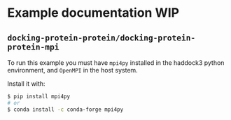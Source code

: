 # Example documentation WIP

## `docking-protein-protein/docking-protein-protein-mpi`

To run this example you must have `mpi4py` installed in the haddock3 python environment, and `OpenMPI` in the host system.

Install it with:

```bash
$ pip install mpi4py
# or
$ conda install -c conda-forge mpi4py
```
